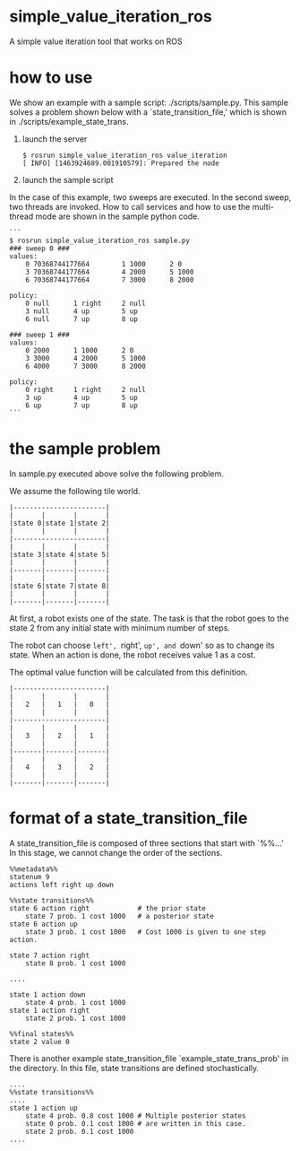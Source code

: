 # simple_value_iteration_ros

A simple value iteration tool that works on ROS

# how to use

We show an example with a sample script: ./scripts/sample.py.
This sample solves a problem shown below with a `state_transition_file,'
which is shown in ./scripts/example_state_trans.

1. launch the server

    ```
    $ rosrun simple_value_iteration_ros value_iteration 
    [ INFO] [1463924689.001910579]: Prepared the node
    ```

2. launch the sample script

In the case of this example, two sweeps are executed. In the second sweep, 
two threads are invoked. How to call services and how to use the multi-thread
mode are shown in the sample python code.

    ```
    $ rosrun simple_value_iteration_ros sample.py 
    ### sweep 0 ###
    values:
    	0 70368744177664		1 1000		2 0	
    	3 70368744177664		4 2000		5 1000	
    	6 70368744177664		7 3000		8 2000	
    
    policy:
    	0 null		1 right		2 null	
    	3 null		4 up		5 up	
    	6 null		7 up		8 up	
    
    ### sweep 1 ###
    values:
    	0 2000		1 1000		2 0	
    	3 3000		4 2000		5 1000	
    	6 4000		7 3000		8 2000	
    
    policy:
    	0 right		1 right		2 null	
    	3 up		4 up		5 up	
    	6 up		7 up		8 up	
    ```

# the sample problem

In sample.py executed above solve the following problem.

We assume the following tile world.

    |-----------------------|
    |       |       |       |
    |state 0|state 1|state 2|
    |       |       |       |
    |-----------------------|
    |       |       |       |
    |state 3|state 4|state 5|
    |       |       |       |
    |-------|-------|-------|
    |       |       |       |
    |state 6|state 7|state 8|
    |       |       |       |
    |-------|-------|-------|

At first, a robot exists one of the state. The task is that the robot goes to
the state 2 from any initial state with minimum number of steps.

The robot can choose
`left', `right', `up', and `down'
so as to change its state.
When an action is done,
the robot receives value 1
as a cost.

The optimal value function
will be calculated from this
definition.

    |-----------------------|
    |       |       |       |
    |   2   |   1   |   0   |
    |       |       |       |
    |-----------------------|
    |       |       |       |
    |   3   |   2   |   1   |
    |       |       |       |
    |-------|-------|-------|
    |       |       |       |
    |   4   |   3   |   2   |
    |       |       |       |
    |-------|-------|-------|


# format of a state_transition_file

A state_transition_file is composed of three sections that start with `%%...'
In this stage, we cannot change the order of the sections.

    %%metadata%%
    statenum 9
    actions left right up down
    
    %%state transitions%%
    state 6 action right            # the prior state
    	state 7 prob. 1 cost 1000   # a posterior state
    state 6 action up
    	state 3 prob. 1 cost 1000   # Cost 1000 is given to one step action.
    
    state 7 action right
    	state 8 prob. 1 cost 1000

    ....

    state 1 action down
    	state 4 prob. 1 cost 1000
    state 1 action right
    	state 2 prob. 1 cost 1000

    %%final states%%
    state 2 value 0

There is another example state_transition_file `example_state_trans_prob'
in the directory. In this file, state transitions are defined stochastically.

    ....
    %%state transitions%%
    ....
    state 1 action up
        state 4 prob. 0.8 cost 1000 # Multiple posterior states
        state 0 prob. 0.1 cost 1000 # are written in this case.
        state 2 prob. 0.1 cost 1000
    ....
